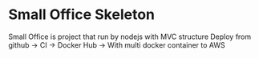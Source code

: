 # Small Office Skeleton

Small Office is project that run by nodejs with MVC structure
Deploy from github -> CI -> Docker Hub -> With multi docker container to AWS
